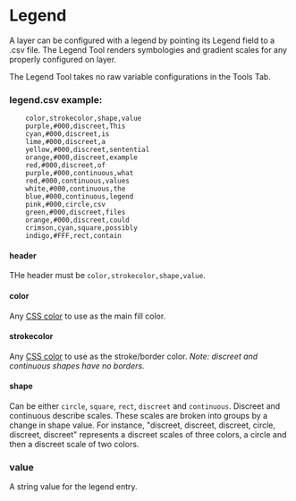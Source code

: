 # Legend

A layer can be configured with a legend by pointing its Legend field to a .csv file. The Legend Tool renders symbologies and gradient scales for any properly configured on layer.

The Legend Tool takes no raw variable configurations in the Tools Tab.

### legend.csv example:

        color,strokecolor,shape,value
        purple,#000,discreet,This
        cyan,#000,discreet,is
        lime,#000,discreet,a
        yellow,#000,discreet,sentential
        orange,#000,discreet,example
        red,#000,discreet,of
        purple,#000,continuous,what
        red,#000,continuous,values
        white,#000,continuous,the
        blue,#000,continuous,legend
        pink,#000,circle,csv
        green,#000,discreet,files
        orange,#000,discreet,could
        crimson,cyan,square,possibly
        indigo,#FFF,rect,contain

#### header

THe header must be `color,strokecolor,shape,value`.

#### color

Any [CSS color](https://developer.mozilla.org/en-US/docs/Web/CSS/color_value) to use as the main fill color.

#### strokecolor

Any [CSS color](https://developer.mozilla.org/en-US/docs/Web/CSS/color_value) to use as the stroke/border color. _Note: discreet and continuous shapes have no borders._

#### shape

Can be either `circle`, `square`, `rect`, `discreet` and `continuous`. Discreet and continuous describe scales. These scales are broken into groups by a change in shape value. For instance, "discreet, discreet, discreet, circle, discreet, discreet" represents a discreet scales of three colors, a circle and then a discreet scale of two colors.

### value

A string value for the legend entry.
